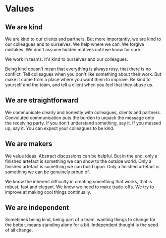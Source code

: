 # Values

## We are kind

We are kind to our clients and partners. 
But more importantly, we are kind to our colleagues and to ourselves.
We help where we can.
We forgive mistakes.
We don't assume hidden motives until we know for sure.

We work in teams. It's kind to ourselves and our colleagues.

Being kind doesn't mean that everything is always rosy, that there is no conflict. 
Tell colleagues when you don't like something about their work.
But make it come from a place where you want them to improve.
Be kind to yourself and the team, and tell a client when you feel that they abuse us.

## We are straightforward

We communicate clearly and honestly with colleagues, clients and partners.
Convoluted communication puts the burden to unpack the message onto the receiving party.
If you don't understand something, say it.
If you messed up, say it.
You can expect your colleagues to be kind.

## We are makers

We value ideas.
Abstract discussions can be helpful.
But in the end, only a finished artefact is something we can show to the outside world.
Only a finished artefact is something we can build upon.
Only a finished artefact is something we can be genuinely proud of. 

We know the inherent difficulty in creating something that works, that is robust, fast and elegant.
We know we need to make trade-offs. We try to improve at making cool things continually.

## We are independent

Sometimes being kind, being part of a team, wanting things to change for the better, means standing alone for a bit.
Independent thought is the seed of all change.

